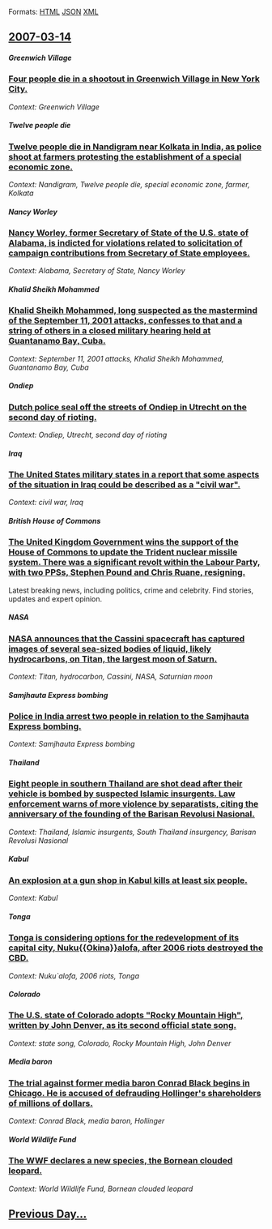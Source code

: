 
Formats: [HTML](2007/03/14/index.html)  [JSON](2007/03/14/index.json)  [XML](2007/03/14/index.xml)  

## [2007-03-14](/news/2007/03/14/index.md)

##### Greenwich Village
### [ Four people die in a shootout in Greenwich Village in New York City. ](/news/2007/03/14/four-people-die-in-a-shootout-in-greenwich-village-in-new-york-city.md)
_Context: Greenwich Village_

##### Twelve people die
### [ Twelve people die in Nandigram near Kolkata in India, as police shoot at farmers protesting the establishment of a special economic zone. ](/news/2007/03/14/twelve-people-die-in-nandigram-near-kolkata-in-india-as-police-shoot-at-farmers-protesting-the-establishment-of-a-special-economic-zone.md)
_Context: Nandigram, Twelve people die, special economic zone, farmer, Kolkata_

##### Nancy Worley
### [ Nancy Worley, former Secretary of State of the U.S. state of Alabama, is indicted for violations related to solicitation of campaign contributions from Secretary of State employees.](/news/2007/03/14/nancy-worley-former-secretary-of-state-of-the-u-s-state-of-alabama-is-indicted-for-violations-related-to-solicitation-of-campaign-contri.md)
_Context: Alabama, Secretary of State, Nancy Worley_

##### Khalid Sheikh Mohammed
### [ Khalid Sheikh Mohammed, long suspected as the mastermind of the September 11, 2001 attacks, confesses to that and a string of others in a closed military hearing held at Guantanamo Bay, Cuba. ](/news/2007/03/14/khalid-sheikh-mohammed-long-suspected-as-the-mastermind-of-the-september-11-2001-attacks-confesses-to-that-and-a-string-of-others-in-a-c.md)
_Context: September 11, 2001 attacks, Khalid Sheikh Mohammed, Guantanamo Bay, Cuba_

##### Ondiep
### [ Dutch police seal off the streets of Ondiep in Utrecht on the second day of rioting. ](/news/2007/03/14/dutch-police-seal-off-the-streets-of-ondiep-in-utrecht-on-the-second-day-of-rioting.md)
_Context: Ondiep, Utrecht, second day of rioting_

##### Iraq
### [ The United States military states in a report that some aspects of the situation in Iraq could be described as a "civil war". ](/news/2007/03/14/the-united-states-military-states-in-a-report-that-some-aspects-of-the-situation-in-iraq-could-be-described-as-a-civil-war.md)
_Context: civil war, Iraq_

##### British House of Commons
### [ The United Kingdom Government wins the support of the House of Commons to update the Trident nuclear missile system. There was a significant revolt within the Labour Party, with two PPSs, Stephen Pound and Chris Ruane, resigning. ](/news/2007/03/14/the-united-kingdom-government-wins-the-support-of-the-house-of-commons-to-update-the-trident-nuclear-missile-system-there-was-a-significan.md)
Latest breaking news, including politics, crime and celebrity. Find stories, updates and expert opinion.

##### NASA
### [ NASA announces that the Cassini spacecraft has captured images of several sea-sized bodies of liquid, likely hydrocarbons, on Titan, the largest moon of Saturn. ](/news/2007/03/14/nasa-announces-that-the-cassini-spacecraft-has-captured-images-of-several-sea-sized-bodies-of-liquid-likely-hydrocarbons-on-titan-the-la.md)
_Context: Titan, hydrocarbon, Cassini, NASA, Saturnian moon_

##### Samjhauta Express bombing
### [ Police in India arrest two people in relation to the Samjhauta Express bombing. ](/news/2007/03/14/police-in-india-arrest-two-people-in-relation-to-the-samjhauta-express-bombing.md)
_Context: Samjhauta Express bombing_

##### Thailand
### [ Eight people in southern Thailand are shot dead after their vehicle is bombed by suspected Islamic insurgents. Law enforcement warns of more violence by separatists, citing the anniversary of the founding of the Barisan Revolusi Nasional. ](/news/2007/03/14/eight-people-in-southern-thailand-are-shot-dead-after-their-vehicle-is-bombed-by-suspected-islamic-insurgents-law-enforcement-warns-of-mor.md)
_Context: Thailand, Islamic insurgents, South Thailand insurgency, Barisan Revolusi Nasional_

##### Kabul
### [ An explosion at a gun shop in Kabul kills at least six people. ](/news/2007/03/14/an-explosion-at-a-gun-shop-in-kabul-kills-at-least-six-people.md)
_Context: Kabul_

##### Tonga
### [ Tonga is considering options for the redevelopment of its capital city, Nuku{{Okina}}alofa, after 2006 riots destroyed the CBD. ](/news/2007/03/14/tonga-is-considering-options-for-the-redevelopment-of-its-capital-city-nuku-okina-alofa-after-2006-riots-destroyed-the-cbd.md)
_Context: Nuku`alofa, 2006 riots, Tonga_

##### Colorado
### [ The U.S. state of Colorado adopts "Rocky Mountain High", written by John Denver, as its second official state song. ](/news/2007/03/14/the-u-s-state-of-colorado-adopts-rocky-mountain-high-written-by-john-denver-as-its-second-official-state-song.md)
_Context: state song, Colorado, Rocky Mountain High, John Denver_

##### Media baron
### [ The trial against former media baron Conrad Black begins in Chicago. He is accused of defrauding Hollinger's shareholders of millions of dollars. ](/news/2007/03/14/the-trial-against-former-media-baron-conrad-black-begins-in-chicago-he-is-accused-of-defrauding-hollinger-s-shareholders-of-millions-of-do.md)
_Context: Conrad Black, media baron, Hollinger_

##### World Wildlife Fund
### [ The WWF declares a new species, the Bornean clouded leopard. ](/news/2007/03/14/the-wwf-declares-a-new-species-the-bornean-clouded-leopard.md)
_Context: World Wildlife Fund, Bornean clouded leopard_

## [Previous Day...](/news/2007/03/13/index.md)


